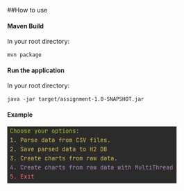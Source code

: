 ##How to use


#### Maven Build
In your root directory:
```$xslt
mvn package
```

#### Run the application
In your root directory:
```$xslt
java -jar target/assignment-1.0-SNAPSHOT.jar
```

#### Example
<img src="options.JPG">
